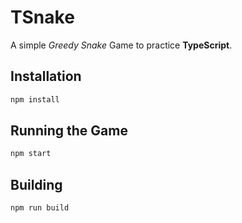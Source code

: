 # TSnake

A simple *Greedy Snake* Game to practice **TypeScript**.

## Installation

```bash
npm install
```

## Running the Game

```bash
npm start
```

## Building

```bash
npm run build
```


